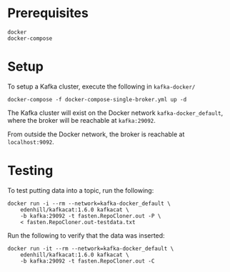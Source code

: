 #  Prerequisites

```
docker
docker-compose
```

# Setup

To setup a Kafka cluster, execute the following in ```kafka-docker/```

``` console
docker-compose -f docker-compose-single-broker.yml up -d
```

The Kafka cluster will exist on the Docker network ```kafka-docker_default```, where the broker will be reachable at ```kafka:29092```.

From outside the Docker network, the broker is reachable at ```localhost:9092```.

# Testing

To test putting data into a topic, run the following:
``` console
docker run -i --rm --network=kafka-docker_default \
    edenhill/kafkacat:1.6.0 kafkacat \
    -b kafka:29092 -t fasten.RepoCloner.out -P \
    < fasten.RepoCloner.out-testdata.txt
```

Run the following to verify that the data was inserted:
``` console
docker run -it --rm --network=kafka-docker_default \
    edenhill/kafkacat:1.6.0 kafkacat \
    -b kafka:29092 -t fasten.RepoCloner.out -C
```
